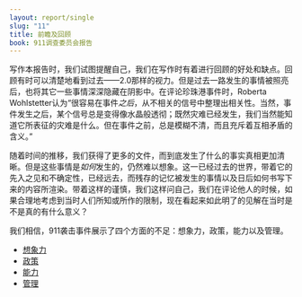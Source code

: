 ```yaml
---
layout: report/single
slug: "11"
title: 前瞻及回顾
book: 911调查委员会报告
---
```

写作本报告时，我们试图提醒自己，我们在写作时有着进行回顾的好处和缺点。回顾有时可以清楚地看到过去——2.0那样的视力。但是过去一路发生的事情被照亮后，也将其它一些事情深深隐藏在阴影中。在评论珍珠港事件时，Roberta Wohlstetter认为“很容易在事件*之后*，从不相关的信号中整理出相关性。当然，事件发生之后，某个信号总是变得像水晶般透彻；既然灾难已经发生，我们当然能知道它所表征的灾难是什么。但在事件之前，总是模糊不清，而且充斥着互相矛盾的含义。”

随着时间的推移，我们获得了更多的文件，而到底发生了什么的事实真相更加清晰。但是这些事情是*如何*发生的，仍然难以想象。这一已经过去的世界，带着它的先入之见和不确定性，已经远去，而残存的记忆被发生的事情以及日后如何书写下来的内容所渲染。带着这样的谨慎，我们这样问自己，我们在评论他人的时候，如果合理地考虑到当时人们所知或所作的限制，现在看起来如此明了的见解在当时是不是真的有什么意义？

我们相信，911袭击事件展示了四个方面的不足：想象力，政策，能力以及管理。


  * [想象力](/report/11-01.html)
  * [政策](/report/11-02.html)
  * [能力](/report/11-03.html)
  * [管理](/report/11-04.html)

